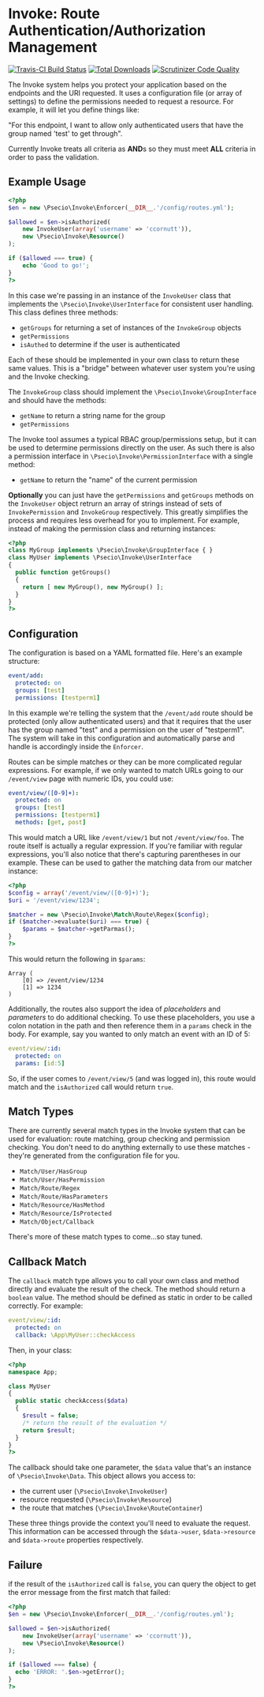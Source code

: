 Invoke: Route Authentication/Authorization Management
===========

[![Travis-CI Build Status](https://secure.travis-ci.org/psecio/invoke.png?branch=master)](http://travis-ci.org/psecio/invoke)
[![Total Downloads](https://img.shields.io/packagist/dt/psecio/invoke.svg?style=flat-square)](https://packagist.org/packages/psecio/invoke)
[![Scrutinizer Code Quality](https://scrutinizer-ci.com/g/psecio/invoke/badges/quality-score.png?b=master)](https://scrutinizer-ci.com/g/psecio/invoke/?branch=master)

The Invoke system helps you protect your application based on the endpoints and the URI requested. It uses a configuration file (or array of settings) to define the permissions needed to request a resource. For example, it will let you define things like:

"For this endpoint, I want to allow only authenticated users that have the group named 'test' to get through".

Currently Invoke treats all criteria as **AND**s so they must meet **ALL** criteria in order to pass the validation.

## Example Usage

```php
<?php
$en = new \Psecio\Invoke\Enforcer(__DIR__.'/config/routes.yml');

$allowed = $en->isAuthorized(
    new InvokeUser(array('username' => 'ccornutt')),
    new \Psecio\Invoke\Resource()
);

if ($allowed === true) {
	echo 'Good to go!';
}
?>
```

In this case we're passing in an instance of the `InvokeUser` class that implements the `\Psecio\Invoke\UserInterface` for consistent user handling. This class defines three methods:

- `getGroups` for returning a set of instances of the `InvokeGroup` objects
- `getPermissions`
- `isAuthed` to determine if the user is authenticated

Each of these should be implemented in your own class to return these same values. This is a "bridge" between whatever user system you're using and the Invoke checking.

The `InvokeGroup` class should implement the `\Psecio\Invoke\GroupInterface` and should have the methods:

- `getName` to return a string name for the group
- `getPermissions`

The Invoke tool assumes a typical RBAC group/permissions setup, but it can be used to determine permissions directly on the user. As such there is also a permission interface in `\Psecio\Invoke\PermissionInterface` with a single method:

- `getName` to return the "name" of the current permission


**Optionally** you can just have the `getPermissions` and `getGroups` methods on the `InvokeUser` object retrurn an array of strings instead of sets of `InvokePermission` and `InvokeGroup` respectively. This greatly simplifies the process and requires less overhead for you to implement. For example, instead of making the permission class and returning instances:

```php
<?php
class MyGroup implements \Psecio\Invoke\GroupInterface { }
class MyUser implements \Psecio\Invoke\UserInterface
{
  public function getGroups()
  {
    return [ new MyGroup(), new MyGroup() ];
  }
}
?>
```

## Configuration

The configuration is based on a YAML formatted file. Here's an example structure:

```yaml
event/add:
  protected: on
  groups: [test]
  permissions: [testperm1]
```

In this example we're telling the system that the `/event/add` route should be protected (only allow authenticated users) and that it requires that the user has the group named "test" and a permission on the user of "testperm1". The system will take in this configuration and automatically parse and handle is accordingly inside the `Enforcer`.

Routes can be simple matches or they can be more complicated regular expressions. For example, if we only wanted to match URLs going to our `/event/view` page with numeric IDs, you could use:

```yaml
event/view/([0-9]+):
  protected: on
  groups: [test]
  permissions: [testperm1]
  methods: [get, post]
```

This would match a URL like `/event/view/1` but not `/event/view/foo`. The route itself is actually a regular expression. If you're familiar with regular expressions, you'll also notice that there's capturing parentheses in our example. These can be used to gather the matching data from our matcher instance:

```php
<?php
$config = array('/event/view/([0-9]+)');
$uri = '/event/view/1234';

$matcher = new \Psecio\Invoke\Match\Route\Regex($config);
if ($matcher->evaluate($uri) === true) {
	$params = $matcher->getParmas();
}
?>
```

This would return the following in `$params`:

```
Array (
	[0] => /event/view/1234
	[1] => 1234
)
```

Additionally, the routes also support the idea of *placeholders* and *parameters* to do additional checking. To use these placeholders, you use a colon notation in the path and then reference them in a `params` check in the body. For example, say you wanted to only match an event with an ID of 5:

```yaml
event/view/:id:
  protected: on
  params: [id:5]
```

So, if the user comes to `/event/view/5` (and was logged in), this route would match and the `isAuthorized` call would return `true`.

## Match Types

There are currently several match types in the Invoke system that can be used for evaluation: route matching, group checking and permission checking. You don't need to do anything externally to use these matches - they're generated from the configuration file for you.

- `Match/User/HasGroup`
- `Match/User/HasPermission`
- `Match/Route/Regex`
- `Match/Route/HasParameters`
- `Match/Resource/HasMethod`
- `Match/Resource/IsProtected`
- `Match/Object/Callback`

There's more of these match types to come...so stay tuned.


## Callback Match

The `callback` match type allows you to call your own class and method directly and evaluate the result of the check. The method should return a `boolean` value. The method should be defined as static in order to be called correctly. For example:

```yaml
event/view/:id:
  protected: on
  callback: \App\MyUser::checkAccess
```

Then, in your class:

```php
<?php
namespace App;

class MyUser
{
  public static checkAccess($data)
  {
    $result = false;
    /* return the result of the evaluation */
    return $result;
  }
}
?>
```

The callback should take one parameter, the `$data` value that's an instance of `\Psecio\Invoke\Data`. This object allows you access to:

- the current user (`\Psecio\Invoke\InvokeUser`)
- resource requested (`\Psecio\Invoke\Resource`)
- the route that matches (`\Psecio\Invoke\RouteContainer`)

These three things provide the context you'll need to evaluate the request. This information can be accessed through the `$data->user`, `$data->resource` and `$data->route` properties respectively.

## Failure

if the result of the `isAuthorized` call is `false`, you can query the object to get the error message from the first match that failed:

```php
<?php
$en = new \Psecio\Invoke\Enforcer(__DIR__.'/config/routes.yml');

$allowed = $en->isAuthorized(
    new InvokeUser(array('username' => 'ccornutt')),
    new \Psecio\Invoke\Resource()
);

if ($allowed === false) {
  echo 'ERROR: '.$en->getError();
}
?>
```

